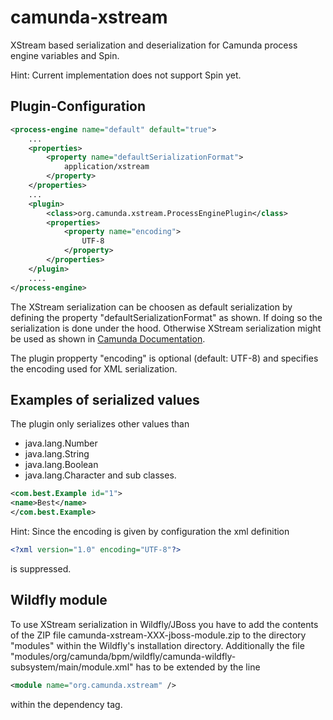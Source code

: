 # camunda-xstream
XStream based serialization and deserialization for Camunda process engine variables and Spin.

Hint: Current implementation does not support Spin yet.

Plugin-Configuration
--------------------

```xml
<process-engine name="default" default="true">
    ...
    <properties>
        <property name="defaultSerializationFormat">
            application/xstream
        </property>
    </properties>
    ...
    <plugin>
        <class>org.camunda.xstream.ProcessEnginePlugin</class>
        <properties>
            <property name="encoding">
                UTF-8
            </property>
        </properties>
    </plugin>
    ....
</process-engine>
```

The XStream serialization can be choosen as default serialization by defining the property "defaultSerializationFormat" as shown. If doing so the serialization is done under the hood. Otherwise
XStream serialization might be used as shown in [Camunda Documentation](https://docs.camunda.org/manual/7.4/user-guide/process-engine/variables/).

The plugin propperty "encoding" is optional (default: UTF-8) and specifies the encoding used for XML serialization.

Examples of serialized values
-----------------------------

The plugin only serializes other values than
 * java.lang.Number
 * java.lang.String
 * java.lang.Boolean
 * java.lang.Character
and sub classes.

```xml
<com.best.Example id="1">
<name>Best</name>
</com.best.Example>
```

Hint: Since the encoding is given by configuration the xml definition
```xml
<?xml version="1.0" encoding="UTF-8"?>
```
is suppressed. 

Wildfly module
--------------

To use XStream serialization in Wildfly/JBoss you have to add the contents of the ZIP file camunda-xstream-XXX-jboss-module.zip to the directory "modules" within the Wildfly's installation directory. Additionally the file "modules/org/camunda/bpm/wildfly/camunda-wildfly-subsystem/main/module.xml" has to be extended by the line
```xml
<module name="org.camunda.xstream" />
```
within the dependency tag.